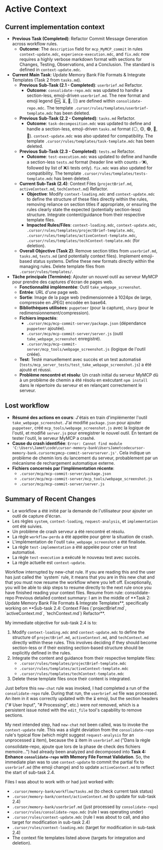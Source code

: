 # Active Context

## Current implementation context
- **Previous Task (Completed)**: Refactor Commit Message Generation across workflow rules.
    - **Outcome**: The `description` field for `mcp_MyMCP_commit` in rules `context-update.mdc`, `experience-execution.mdc`, and `fix.mdc` now requires a highly verbose markdown format with sections for Changes, Testing, Observations, and a Conclusion. The standard is defined in `context-update.mdc`.
- **Current Main Task**: Update Memory Bank File Formats & Integrate Templates (Task 2 from `tasks.md`).
    - **Previous Sub-Task (2.1 - Completed)**: `userbrief.md` Refactor.
        -   **Outcome**: `consolidate-repo.mdc` was updated to handle a section-less, emoji-driven `userbrief.md`. The new format and emoji legend (🆕, ⏳, 📌, 🗄️) are defined within `consolidate-repo.mdc`. The template `.cursor/rules/templates/userbrief-template.mdc` has been deleted.
    - **Previous Sub-Task (2.2 - Completed)**: `tasks.md` Refactor.
        -   **Outcome**: `task-decomposition.mdc` was updated to define and handle a section-less, emoji-driven `tasks.md` format (⚪️, 🟡, 🟢, 🔴, 🔵). `context-update.mdc` was also updated for compatibility. The template `.cursor/rules/templates/task-template.mdc` has been deleted.
    - **Previous Sub-Task (2.3 - Completed)**: `tests.md` Refactor.
        -   **Outcome**: `test-execution.mdc` was updated to define and handle a section-less `tests.md` format (header line with counts ✅❌ℹ️, followed by list of ❌/ℹ️ tests only). `fix.mdc` was also updated for compatibility. The template `.cursor/rules/templates/tests-template.mdc` has been deleted.
    - **Current Sub-Task (2.4)**: Context Files (`projectBrief.md`, `activeContext.md`, `techContext.md`) Refactor.
        -   **Objective**: Modify `context-loading.mdc` and `context-update.mdc` to define the structure of these files directly within the rules, removing reliance on section titles if appropriate, or ensuring the rules clearly state the expected (potentially section-less) structure. Integrate content/guidance from their respective template files.
        -   **Impacted Rules/Files**: `context-loading.mdc`, `context-update.mdc`, `.cursor/rules/templates/projectBrief-template.mdc`, `.cursor/rules/templates/activeContext-template.mdc`, `.cursor/rules/templates/techContext-template.mdc` (for deletion).
    - **Overall Objective (Task 2)**: Remove section titles from `userbrief.md`, `tasks.md`, `tests.md` (and potentially context files). Implement emoji-based status systems. Define these new formats directly within the managing rules. Delete template files from `.cursor/rules/templates/`.
- **Tâche principale (Terminée)**: Ajouter un nouvel outil au serveur MyMCP pour prendre des captures d'écran de pages web.
    - **Fonctionnalité implémentée**: Outil `take_webpage_screenshot`.
    - **Entrée**: URL d'une page web.
    - **Sortie**: Image de la page web (redimensionnée à 1024px de large, compressée en JPEG) encodée en base64.
    - **Bibliothèques utilisées**: `puppeteer` (pour la capture), `sharp` (pour le redimensionnement/compression).
    - **Fichiers impactés**:
        - `.cursor/mcp/mcp-commit-server/package.json` (dépendance `puppeteer` ajoutée).
        - `.cursor/mcp/mcp-commit-server/server.js` (outil `take_webpage_screenshot` enregistré).
        - `.cursor/mcp/mcp-commit-server/mcp_tools/webpage_screenshot.js` (logique de l'outil créée).
    - **Test**: Testé manuellement avec succès et un test automatisé (`tests/mcp_server_tests/test_take_webpage_screenshot.js`) a été ajouté et réussi.
    - **Problème rencontré et résolu**: Un crash initial du serveur MyMCP dû à un problème de chemin a été résolu en exécutant `npm install` dans le répertoire du serveur et en relançant correctement le serveur.

## Lost workflow
- **Résumé des actions en cours**: J'étais en train d'implémenter l'outil `take_webpage_screenshot`. J'ai modifié `package.json` pour ajouter `puppeteer`, créé `mcp_tools/webpage_screenshot.js` avec la logique de l'outil, et modifié `server.js` pour enregistrer le nouvel outil. En tentant de tester l'outil, le serveur MyMCP a crashé.
- **Cause du crash identifiée**: `Error: Cannot find module 'C:\Users\Jamet\code\cursor-memory-bank\UsersJametcodecursor-memory-bank.cursormcpmcp-commit-serverserver.js'`. Cela indique un problème de chemin lors du lancement du serveur, probablement par un mécanisme de rechargement automatique externe.
- **Fichiers concernés par l'implémentation récente**: 
    - `.cursor/mcp/mcp-commit-server/package.json`
    - `.cursor/mcp/mcp-commit-server/mcp_tools/webpage_screenshot.js`
    - `.cursor/mcp/mcp-commit-server/server.js`

## Summary of Recent Changes
- Le workflow a été initié par la demande de l'utilisateur pour ajouter un outil de capture d'écran.
- Les règles `system`, `context-loading`, `request-analysis`, et `implementation` ont été suivies.
- Un problème de crash serveur a été rencontré et résolu.
- La règle `workflow-perdu` a été appelée pour gérer la situation de crash.
- L'implémentation de l'outil `take_webpage_screenshot` a été finalisée.
- La règle `test-implementation` a été appelée pour créer un test automatisé.
- La règle `test-execution` a exécuté le nouveau test avec succès.
- La règle actuelle est `context-update`.

<SYSTEM>
Workflow interrupted by new-chat rule. If you are reading this and the user has just called the `system` rule, it means that you are in this new chat and that you must now resume the workflow where you left off. Exceptionally, you will be able to skip steps to resume directly to the next rule once you have finished reading your context files.
Resume from rule: consolidate-repo
Previous detailed context summary: I am in the middle of **Task 2: Update Memory Bank File Formats & Integrate Templates**, specifically working on **Sub-task 2.4: Context Files (`projectBrief.md`, `activeContext.md`, `techContext.md`) Refactor**.

My immediate objective for sub-task 2.4 is to:
1.  Modify `context-loading.mdc` and `context-update.mdc` to define the structure of `projectBrief.md`, `activeContext.md`, and `techContext.md` directly within these rules. This involves deciding if they should become section-less or if their existing section-based structure should be explicitly defined in the rules.
2.  Integrate the content and guidance from their respective template files:
    *   `.cursor/rules/templates/projectBrief-template.mdc`
    *   `.cursor/rules/templates/activeContext-template.mdc`
    *   `.cursor/rules/templates/techContext-template.mdc`
3.  Delete these template files once their content is integrated.

Just before this `new-chat` rule was invoked, I had completed a run of the `consolidate-repo` rule. During that run, the `userbrief.md` file was processed. An item in it was correctly updated with the `⏳` emoji, but the section headers ("# User Input", "# Processing", etc.) were *not* removed, which is a persistent issue noted with the `edit_file` tool's capability to remove sections.

My next intended step, had `new-chat` not been called, was to invoke the `context-update` rule. This was a slight deviation from the `consolidate-repo` rule's typical flow (which might suggest `request-analysis` for an unprocessed `⏳` item), because the `⏳` item in `userbrief.md` ("Dans la règle consolidate-repo, ajoute que lors de la phase de check des fichiers memoire...") had already been analyzed and decomposed into **Task 4: Enhance `consolidate-repo` with Memory File Format Validation**. So, the immediate plan was to use `context-update` to commit the partial fix to `userbrief.md` (the emoji change) and to update `activeContext.md` to reflect the start of sub-task 2.4.

Files I was about to work with or had just worked with:
*   `.cursor/memory-bank/workflow/tasks.md` (to check current task status)
*   `.cursor/memory-bank/context/activeContext.md` (to update for sub-task 2.4)
*   `.cursor/memory-bank/userbrief.md` (just processed by `consolidate-repo`)
*   `.cursor/rules/consolidate-repo.mdc` (rule I was operating under)
*   `.cursor/rules/context-update.mdc` (rule I was about to call, and also target for modification in sub-task 2.4)
*   `.cursor/rules/context-loading.mdc` (target for modification in sub-task 2.4)
*   The context file templates listed above (targets for integration and deletion).
</SYSTEM>